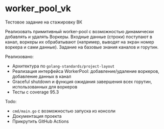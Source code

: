 # worker_pool_vk
Тестовое задание на стажировку ВК

Реализовать примитивный worker-pool с возможностью динамически добавлять и удалять Воркеры. 
Входные данные (строки) поступают в канал, воркеры их обрабатывают (например, выводят на экран номер воркера и сами данные). 
Задание на базовые знания каналов и горутин.

Реализовано:
- Архитектура по `golang-standards/project-layout`
- Реализация интерфейса WorkerPool: добавление/удаление воркеров, добавление данных в канал
- Graceful shutdown и функция ожидания завершения всех горутин, использованных для воркеров
- Тесты с coverage 95.3

Todo:
- `cmd/main.go` с возможностью запуска из консоли
- Документация проекта
- Прикрутить GitHub Actions
